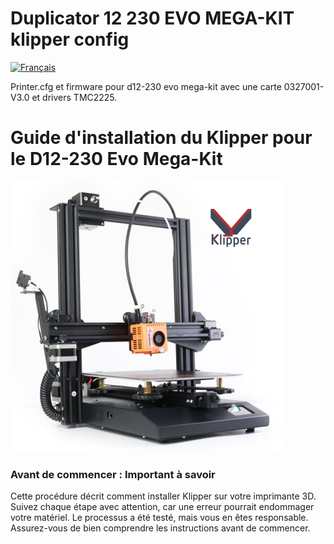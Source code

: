 # Duplicator 12 230 EVO MEGA-KIT klipper config
[![Français](https://img.shields.io/badge/langue-français-blue)](./README.fr.md)

Printer.cfg et firmware pour d12-230 evo mega-kit avec une carte 0327001-V3.0 et drivers TMC2225.

# **Guide d'installation du Klipper pour le D12-230 Evo Mega-Kit**

![D12-230 EVO MEGA KIT](img/D12-230_EVO_MEGA-KIT_1.png)

### **Avant de commencer : Important à savoir**
Cette procédure décrit comment installer Klipper sur votre imprimante 3D. Suivez chaque étape avec attention, car une erreur pourrait endommager votre matériel. Le processus a été testé, mais vous en êtes responsable. Assurez-vous de bien comprendre les instructions avant de commencer.




